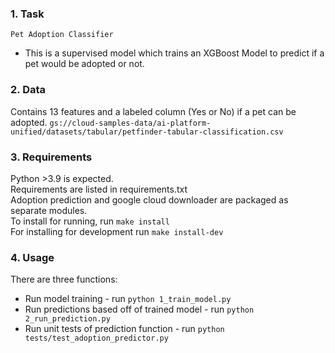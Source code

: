 ### 1. Task

`Pet Adoption Classifier`
- This is a supervised model which trains an XGBoost Model to predict if a pet would be adopted or not.


### 2. Data

Contains 13 features and a labeled column (Yes or No) if a pet can be adopted. `gs://cloud-samples-data/ai-platform-unified/datasets/tabular/petfinder-tabular-classification.csv`

### 3. Requirements

Python >3.9 is expected.<br>
Requirements are listed in requirements.txt<br>
Adoption prediction and google cloud downloader are packaged as separate modules.<br>
To install for running, run `make install` <br>
For installing for development run `make install-dev`

### 4. Usage
There are three functions:
- Run model training - run `python 1_train_model.py`
- Run predictions based off of trained model - run `python 2_run_prediction.py`
- Run unit tests of prediction function - run `python tests/test_adoption_predictor.py`

